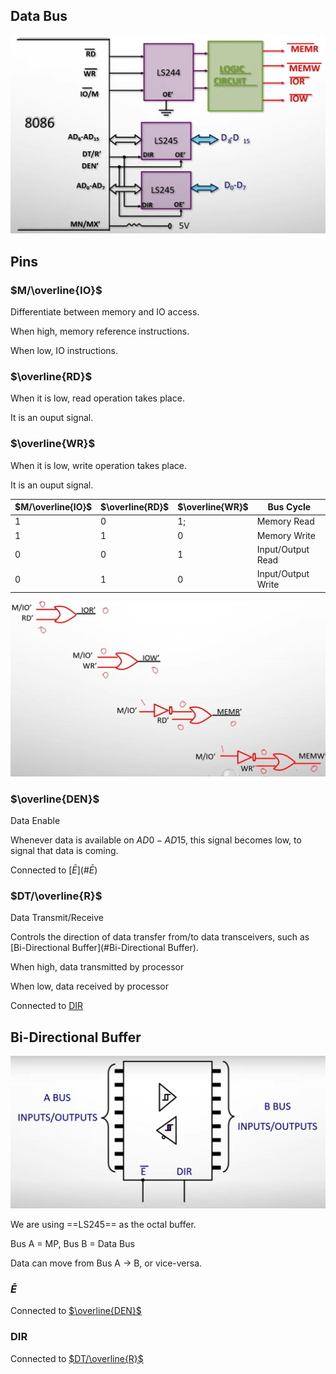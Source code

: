 ## Data Bus

![data_bus](assets/data_bus.png)

## Pins

### $M/\overline{IO}$

Differentiate between memory and IO access.

When high, memory reference instructions.

When low, IO instructions.

### $\overline{RD}$

When it is low, read operation takes place.

It is an ouput signal.

### $\overline{WR}$

When it is low, write operation takes place.

It is an ouput signal.

| $M/\overline{IO}$ | $\overline{RD}$ | $\overline{WR}$ | Bus Cycle          |
| ----------------- | --------------- | --------------- | ------------------ |
| 1                 | 0               | 1;              | Memory Read        |
| 1                 | 1               | 0               | Memory Write       |
| 0                 | 0               | 1               | Input/Output Read  |
| 0                 | 1               | 0               | Input/Output Write |

![operations_read_write](assets/operations_read_write.png)

### $\overline{DEN}$

Data Enable

Whenever data is available on $AD0- AD15$, this signal becomes low, to signal that data is coming.

Connected to [$\bar E$](#$\bar E$)

### $DT/\overline{R}$

Data Transmit/Receive

Controls the direction of data transfer from/to data transceivers, such as [Bi-Directional Buffer](#Bi-Directional Buffer).

When high, data transmitted by processor

When low, data received by processor

Connected to [DIR](#DIR)

## Bi-Directional Buffer

![bidirectional_buffer](assets/bidirectional_buffer.png)

We are using ==LS245== as the octal buffer.

Bus A = MP, Bus B = Data Bus

Data can move from Bus A $\to$ B, or vice-versa.

### $\bar E$

Connected to [$\overline{DEN}$]($\overline{DEN}$)

### DIR

Connected to [$DT/\overline{R}$]($DT/\overline{R}$)



